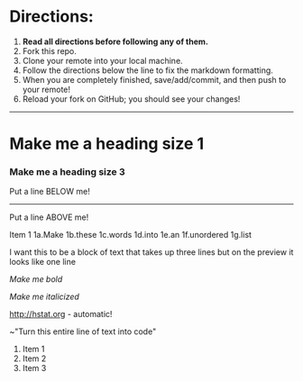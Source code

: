 # Directions:
1. **Read all directions before following any of them.**
2. Fork this repo.
2. Clone your remote into your local machine.
3. Follow the directions below the line to fix the markdown formatting.
4. When you are completely finished, save/add/commit, and then push to your remote!
5. Reload your fork on GitHub; you should see your changes!

---

# Make me a heading size 1
### Make me a heading size 3

Put a line BELOW me!

______________________________________________________________________________________________________________________________________________________

Put a line ABOVE me!

Item 1
1a.Make
1b.these
1c.words
1d.into
1e.an
1f.unordered
1g.list

I want this to be a block of text that takes up three lines but on the preview it looks like one line

_Make me bold_

*Make me italicized*

http://hstat.org - automatic!

~"Turn this entire line of text into code"



<ol>
    <li>Item 1</li>
    <li>Item 2</li>
    <li>Item 3</li>
</ol>